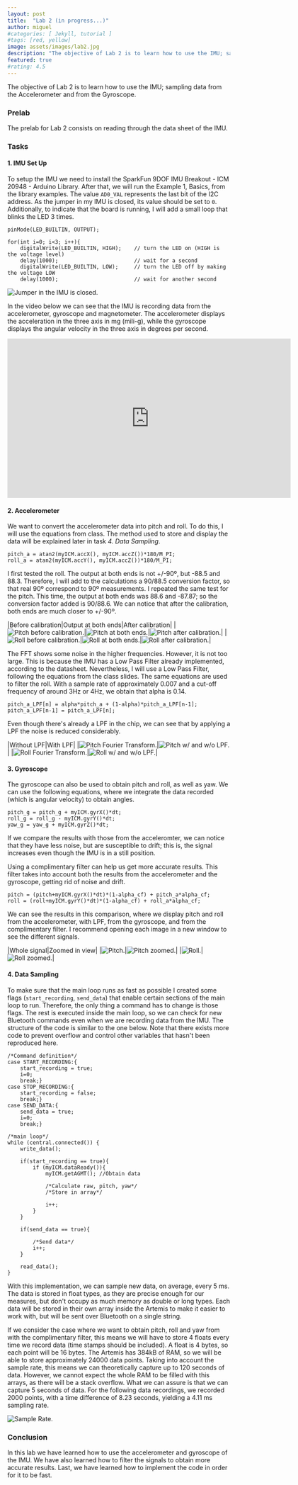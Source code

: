 ```yaml
---
layout: post
title:  "Lab 2 (in progress...)"
author: miguel
#categories: [ Jekyll, tutorial ]
#tags: [red, yellow]
image: assets/images/lab2.jpg
description: "The objective of Lab 2 is to learn how to use the IMU; sampling data from the Accelerometer and from the Gyroscope."
featured: true
#rating: 4.5
---
```

The objective of Lab 2 is to learn how to use the IMU; sampling data from the Accelerometer and from the Gyroscope.

### Prelab

The prelab for Lab 2 consists on reading through the data sheet of the IMU.

### Tasks

#### 1. IMU Set Up
To setup the IMU we need to install the SparkFun 9DOF IMU Breakout - ICM 20948 - Arduino Library. After that, we will run the Example 1, Basics, from the library examples. The value `AD0_VAL` represents the last bit of the I2C address. As the jumper in my IMU is closed, its value should be set to `0`. Additionally, to indicate that the board is running, I will add a small loop that blinks the LED 3 times.
```
pinMode(LED_BUILTIN, OUTPUT);

for(int i=0; i<3; i++){
    digitalWrite(LED_BUILTIN, HIGH);  	// turn the LED on (HIGH is the voltage level)
    delay(1000);                      	// wait for a second
    digitalWrite(LED_BUILTIN, LOW);   	// turn the LED off by making the voltage LOW
    delay(1000);						// wait for another second
```

<img class= "img_post" src="{{ site.baseurl }}/assets/images/lab2/imu.jpg" alt="Jumper in the IMU is closed.">

In the video below we can see that the IMU is recording data from the accelerometer, gyroscope and magnetometer. The accelerometer displays the acceleration in the three axis in mg (mili-g), while the gyroscope displays the angular velocity in the three axis in degrees per second.

<iframe width="640" height="360" frameborder="0" allowfullscreen
src="https://www.youtube.com/embed/9OyerR3Iud8">
</iframe>

#### 2. Accelerometer

We want to convert the accelerometer data into pitch and roll. To do this, I will use the equations from class. The method used to store and display the data will be explained later in task _4. Data Sampling_.
```
pitch_a = atan2(myICM.accX(), myICM.accZ())*180/M_PI;
roll_a = atan2(myICM.accY(), myICM.accZ())*180/M_PI;
```
I first tested the roll. The output at both ends is not +/-90º, but -88.5 and 88.3. Therefore, I will add to the calculations a 90/88.5 conversion factor, so that real 90º correspond to 90º measurements. I repeated the same test for the pitch. This time, the output at both ends was 88.6 and -87.87; so the conversion factor added is 90/88.6. We can notice that after the calibration, both ends are much closer to +/-90º.

|Before calibration|Output at both ends|After calibration|
|<img class= "img_post" src="{{ site.baseurl }}/assets/images/lab2/pitch_nocalib.png" alt="Pitch before calibration.">|<img class= "img_post" src="{{ site.baseurl }}/assets/images/lab2/pitch_ends.png" alt="Pitch at both ends.">|<img class= "img_post" src="{{ site.baseurl }}/assets/images/lab2/pitch_calib.png" alt="Pitch after calibration.">|
|<img class= "img_post" src="{{ site.baseurl }}/assets/images/lab2/roll_nocalib.png" alt="Roll before calibration.">|<img class= "img_post" src="{{ site.baseurl }}/assets/images/lab2/roll_ends.png" alt="Roll at both ends.">|<img class= "img_post" src="{{ site.baseurl }}/assets/images/lab2/roll_calib.png" alt="Roll after calibration.">|

The FFT shows some noise in the higher frequencies. However, it is not too large. This is because the IMU has a Low Pass Filter already implemented, according to the datasheet. Nevertheless, I will use a Low Pass Filter, following the equations from the class slides. The same equations are used to filter the roll. With a sample rate of approximately 0.007 and a cut-off frequency of around 3Hz or 4Hz, we obtain that alpha is 0.14.
```
pitch_a_LPF[n] = alpha*pitch_a + (1-alpha)*pitch_a_LPF[n-1];
pitch_a_LPF[n-1] = pitch_a_LPF[n];
```
Even though there's already a LPF in the chip, we can see that by applying a LPF the noise is reduced considerably.

|Without LPF|With LPF|
|<img class= "img_post" src="{{ site.baseurl }}/assets/images/lab2/pitch_fft.png" alt="Pitch Fourier Transform.">|<img class= "img_post" src="{{ site.baseurl }}/assets/images/lab2/pitch_comparison.png" alt="Pitch w/ and w/o LPF.">|
|<img class= "img_post" src="{{ site.baseurl }}/assets/images/lab2/roll_fft.png" alt="Roll Fourier Transform.">|<img class= "img_post" src="{{ site.baseurl }}/assets/images/lab2/roll_comparison.png" alt="Roll w/ and w/o LPF.">|

#### 3. Gyroscope
The gyroscope can also be used to obtain pitch and roll, as well as yaw. We can use the following equations, where we integrate the data recorded (which is angular velocity) to obtain angles.
```
pitch_g = pitch_g + myICM.gyrX()*dt;
roll_g = roll_g - myICM.gyrY()*dt;
yaw_g = yaw_g + myICM.gyrZ()*dt;
```
If we compare the results with those from the acceleromter, we can notice that they have less noise, but are susceptible to drift; this is, the signal increases even though the IMU is in a still position.

Using a complimentary filter can help us get more accurate results. This filter takes into account both the results from the accelerometer and the gyroscope, getting rid of noise and drift.
```
pitch = (pitch+myICM.gyrX()*dt)*(1-alpha_cf) + pitch_a*alpha_cf;
roll = (roll+myICM.gyrY()*dt)*(1-alpha_cf) + roll_a*alpha_cf;
```
We can see the results in this comparison, where we display pitch and roll from the accelerometer, with LPF, from the gyroscope, and from the complimentary filter. I recommend opening each image in a new window to see the different signals.

|Whole signal|Zoomed in view|
|<img class= "img_post" src="{{ site.baseurl }}/assets/images/lab2/pitch_all.png" alt="Pitch.">|<img class= "img_post" src="{{ site.baseurl }}/assets/images/lab2/pitch_zoom.png" alt="Pitch zoomed.">|
|<img class= "img_post" src="{{ site.baseurl }}/assets/images/lab2/roll_all.png" alt="Roll.">|<img class= "img_post" src="{{ site.baseurl }}/assets/images/lab2/roll_zoom.png" alt="Roll zoomed.">|

#### 4. Data Sampling
To make sure that the main loop runs as fast as possible I created some flags (`start_recording`, `send_data`) that enable certain sections of the main loop to run. Therefore, the only thing a command has to change is those flags. The rest is executed inside the main loop, so we can check for new Bluetooth commands even when we are recording data from the IMU. The structure of the code is similar to the one below. Note that there exists more code to prevent overflow and control other variables that hasn't been reproduced here.

```
/*Command definition*/
case START_RECORDING:{
    start_recording = true;
    i=0;
    break;}
case STOP_RECORDING:{
    start_recording = false;
    break;}
case SEND_DATA:{
    send_data = true;
    i=0;
    break;}

/*main loop*/
while (central.connected()) {        
    write_data();

    if(start_recording == true){
        if (myICM.dataReady()){
            myICM.getAGMT(); //Obtain data

            /*Calculate raw, pitch, yaw*/
            /*Store in array*/

            i++;
        }
    }

    if(send_data == true){
            
        /*Send data*/
        i++;
    }

    read_data();
}
```
With this implementation, we can sample new data, on average, every 5 ms. The data is stored in float types, as they are precise enough for our measures, but don't occupy as much memory as double or long types. Each data will be stored in their own array inside the Artemis to make it easier to work with, but will be sent over Bluetooth on a single string.

If we consider the case where we want to obtain pitch, roll and yaw from with the complimentary filter, this means we will have to store 4 floats every time we record data (time stamps should be included). A float is 4 bytes, so each point will be 16 bytes. The Artemis has 384kB of RAM, so we will be able to store approximately 24000 data points. Taking into account the sample rate, this means we can theoretically capture up to 120 seconds of data. However, we cannot expect the whole RAM to be filled with this arrays, as there will be a stack overflow. What we can assure is that we can capture 5 seconds of data. For the following data recordings, we recorded 2000 points, with a time difference of 8.23 seconds, yielding a 4.11 ms sampling rate.

<img class= "img_post" src="{{ site.baseurl }}/assets/images/lab2/sample_rate.png" alt="Sample Rate.">

### Conclusion
In this lab we have learned how to use the accelerometer and gyroscope of the IMU. We have also learned how to filter the signals to obtain more accurate results. Last, we have learned how to implement the code in order for it to be fast.